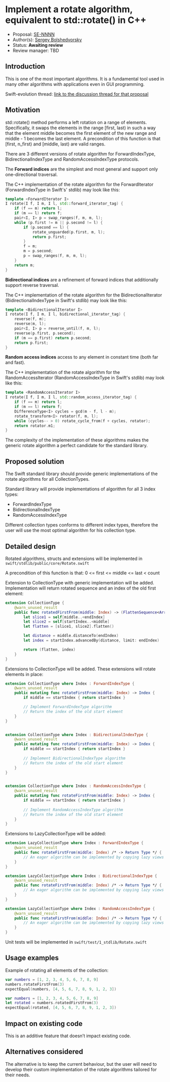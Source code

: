 # Implement a rotate algorithm, equivalent to std::rotate() in C++

* Proposal: [SE-NNNN](https://github.com/apple/swift-evolution/blob/master/proposals/NNNN-implement-a-rotate-algorithm.md)
* Author(s): [Sergey Bolshedvorsky](https://github.com/bolshedvorsky)
* Status: **Awaiting review**
* Review manager: TBD

## Introduction

This is one of the most important algorithms. It is a fundamental tool used in many 
other algorithms with applications even in GUI programming. 

Swift-evolution thread: [link to the discussion thread for that proposal](https://lists.swift.org/pipermail/swift-evolution/Week-of-Mon-20151214/002213.html)

## Motivation

std::rotate() method performs a left rotation on a range of elements. 
Specifically, it swaps the elements in the range [first, last) 
in such a way that the element middle becomes the first element 
of the new range and middle - 1 becomes the last element.
A precondition of this function is that [first, n_first) and 
[middle, last) are valid ranges.

There are 3 different versions of rotate algorithm for ForwardIndexType, 
BidirectionalIndexType and RandomAccessIndexType protocols. 

The **Forward indices** are the simplest and most general and support 
only one-directional traversal.

The C++ implementation of the rotate algorithm for the ForwardIterator 
(ForwardIndexType in Swift's' stdlib) may look like this:

```C++
template <ForwardIterator I>
I rotate(I f, I m, I l, std::forward_iterator_tag) {
    if (f == m) return l;
    if (m == l) return f;
    pair<I, I> p = swap_ranges(f, m, m, l);
    while (p.first != m || p.second != l) {
        if (p.second == l) {
            rotate_unguarded(p.first, m, l);
            return p.first;
        }
        f = m;
        m = p.second;
        p = swap_ranges(f, m, m, l);
    }
    return m;
}
```

**Bidirectional indices** are a refinement of forward indices that
additionally support reverse traversal.

The C++ implementation of the rotate algorithm for the BidirectionalIterator 
(BidirectionalIndexType in Swift's stdlib) may look like this:

```C++
template <BidirectionalIterator I>
I rotate(I f, I m, I l, bidirectional_iterator_tag) {
    reverse(f, m);
    reverse(m, l);
    pair<I, I> p = reverse_until(f, m, l);
    reverse(p.first, p.second);
    if (m == p.first) return p.second;
    return p.first;
}
```

**Random access indices** access to any element in constant time (both far and fast).

The C++ implementation of the rotate algorithm for the RandomAccessIterator 
(RandomAccessIndexType in Swift's stdlib) may look like this:

```C++
template <RandomAccessIterator I>
I rotate(I f, I m, I l, std::random_access_iterator_tag) {
    if (f == m) return l;
    if (m == l) return f;
    DifferenceType<I> cycles = gcd(m - f, l - m);
    rotate_transform<I> rotator(f, m, l);
    while (cycles-- > 0) rotate_cycle_from(f + cycles, rotator);
    return rotator.m1;
}
```

The complexity of the implementation of these algorithms makes the generic rotate algorithm 
a perfect candidate for the standard library.

## Proposed solution

The Swift standard library should provide generic implementations of the rotate algorithms 
for all CollectionTypes.

Standard library will provide implementations of algorithm for all 3 index types:
- ForwardIndexType
- BidirectionalIndexType
- RandomAccessIndexType

Different collection types conforms to different index types, therefore the user will use the 
most optimal algorithm for his collection type.

## Detailed design

Rotated algorithms, structs and extensions will be implemented in `swift/stdlib/public/core/Rotate.swift`

A precondition of this function is that:
0 <= first <= middle <= last < count

Extension to CollectionType with generic implementation will be added. 
Implementation will return rotated sequence and an index of the old first element: 

```Swift
extension CollectionType {
    @warn_unused_result
    public func rotatedFirstFrom(middle: Index) -> (FlattenSequence<Array<Self.SubSequence>>, Index) {
        let slice1 = self[middle..<endIndex]
        let slice2 = self[startIndex..<middle]
        let flatten = [slice1, slice2].flatten()

        let distance = middle.distanceTo(endIndex)
        let index = startIndex.advancedBy(distance, limit: endIndex)

        return (flatten, index)
    }
}
```

Extensions to CollectionType will be added. These extensions will rotate elements in place:

```Swift
extension CollectionType where Index : ForwardIndexType {
    @warn_unused_result
    public mutating func rotateFirstFrom(middle: Index) -> Index {
        if middle == startIndex { return startIndex }

        // Implement ForwardIndexType algorithm
        // Return the index of the old start element
    }
}


extension CollectionType where Index : BidirectionalIndexType {
    @warn_unused_result
    public mutating func rotateFirstFrom(middle: Index) -> Index {
        if middle == startIndex { return startIndex }
        
        // Implement BidirectionalIndexType algorithm
        // Return the index of the old start element
    }
}


extension CollectionType where Index : RandomAccessIndexType {
    @warn_unused_result
    public mutating func rotateFirstFrom(middle: Index) -> Index {
        if middle == startIndex { return startIndex }
        
        // Implement RandomAccessIndexType algorithm
        // Return the index of the old start element
    }
}
```

Extensions to LazyCollectionType will be added:

```Swift
extension LazyCollectionType where Index : ForwardIndexType {
    @warn_unused_result
    public func rotateFirstFrom(middle: Index) /* -> Return Type */ {
        // An eager algorithm can be implemented by copying lazy views to an array.
    }
}

extension LazyCollectionType where Index : BidirectionalIndexType {
    @warn_unused_result
    public func rotateFirstFrom(middle: Index) /* -> Return Type */ {
        // An eager algorithm can be implemented by copying lazy views to an array.
    }
}

extension LazyCollectionType where Index : RandomAccessIndexType {
    @warn_unused_result
    public func rotateFirstFrom(middle: Index) /* -> Return Type */ {
        // An eager algorithm can be implemented by copying lazy views to an array.
    }
}
```

Unit tests will be implemented in `swift/test/1_stdlib/Rotate.swift`

## Usage examples

Example of rotating all elements of the collection:

```Swift
var numbers = [1, 2, 3, 4, 5, 6, 7, 8, 9]
numbers.rotateFirstFrom(3)
expectEqual(numbers, [4, 5, 6, 7, 8, 9, 1, 2, 3])
```

```Swift
var numbers = [1, 2, 3, 4, 5, 6, 7, 8, 9]
let rotated = numbers.rotatedFirstFrom(3)
expectEqual(rotated, [4, 5, 6, 7, 8, 9, 1, 2, 3])
```

## Impact on existing code

This is an additive feature that doesn’t impact existing code.

## Alternatives considered

The alternative is to keep the current behaviour, but the user will need to develop 
their custom implementation of the rotate algorithms tailored for their needs.